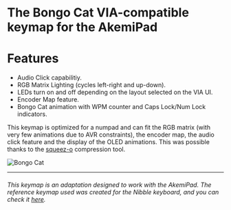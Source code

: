 # The Bongo Cat VIA-compatible keymap for the AkemiPad

# Features
- Audio Click capabilitiy.
- RGB Matrix Lighting (cycles left-right and up-down).
- LEDs turn on and off depending on the layout selected on the VIA UI.
- Encoder Map feature.
- Bongo Cat animation with WPM counter and Caps Lock/Num Lock indicators.

This keymap is optimized for a numpad and can fit the RGB matrix (with 
very few animations due to AVR constraints), the encoder map, the audio 
click feature and the display of the OLED animations. This was possible 
thanks to the [squeez-o](https://github.com/nullbitsco/squeez-o) compression tool.

![Bongo Cat](https://i.imgur.com/Ty0qKnV.gif)

___

###### *This keymap is an adaptation designed to work with the AkemiPad. The reference keymap used was created for the Nibble keyboard, and you can check it [here](https://github.com/qmk/qmk_firmware/tree/master/keyboards/nullbitsco/nibble/keymaps/oled_bongocat).*
